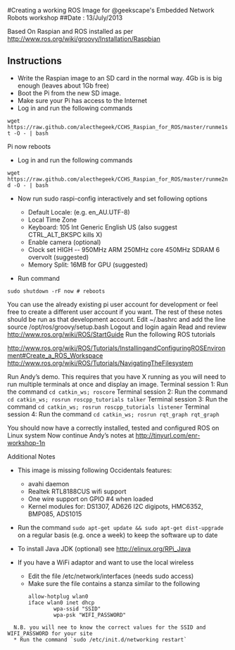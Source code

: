 #Creating a working ROS Image for @geekscape's Embedded Network Robots workshop
##Date : 13/July/2013

Based On Raspian and ROS installed as per http://www.ros.org/wiki/groovy/Installation/Raspbian
## Instructions

* Write  the Raspian image to an SD card in the normal way. 4Gb is is big enough (leaves about 1Gb free)
* Boot the Pi from the new SD image.
* Make sure your Pi has access to the Internet
* Log in and run the following commands

`wget https://raw.github.com/alecthegeek/CCHS_Raspian_for_ROS/master/runme1st -O - | bash`

Pi now reboots

* Log in and run the following commands

`wget https://raw.github.com/alecthegeek/CCHS_Raspian_for_ROS/master/runme2nd -O - | bash`

* Now run sudo raspi-config interactively and set following options

  * Default  Locale: (e.g. en_AU.UTF-8)
  * Local Time Zone
  * Keyboard: 105 Int Generic English US  (also suggest CTRL_ALT_BKSPC kills X)
  * Enable camera (optional)
  * Clock set HIGH -- 950MHz ARM 250MHz core 450MHz SDRAM 6 overvolt (suggested)
  * Memory Split:   16MB for GPU (suggested)

* Run command

`sudo shutdown -rF now # reboots`

You can use the already existing pi user account for development or feel free to create a different user account if you want. The rest of these notes should be run as that development account. 
Edit ~/.bashrc and add the line source /opt/ros/groovy/setup.bash
Logout and login again
Read and review http://www.ros.org/wiki/ROS/StartGuide
Run the following ROS tutorials

http://www.ros.org/wiki/ROS/Tutorials/InstallingandConfiguringROSEnvironment#Create_a_ROS_Workspace
http://www.ros.org/wiki/ROS/Tutorials/NavigatingTheFilesystem

Run Andy’s demo. This requires that you have X running as you will need to run multiple terminals at once and display an image.
Terminal session 1: Run the command `cd catkin_ws; roscore`
Terminal session 2: Run the command `cd catkin_ws; rosrun roscpp_tutorials talker`
Terminal session 3: Run the command `cd catkin_ws; rosrun roscpp_tutorials listener`
Terminal session 4: Run the command `cd catkin_ws; rosrun rqt_graph rqt_graph `

You should now have a correctly installed, tested and configured ROS on Linux system
Now continue Andy’s notes at http://tinyurl.com/enr-workshop-1n

Additional Notes

* This image is missing following Occidentals features:
  * avahi daemon
  * Realtek RTL8188CUS wifi support
  * One wire support on GPIO #4 when loaded
  * Kernel modules for: DS1307, AD626 I2C digipots, HMC6352, BMP085, ADS1015

* Run the command `sudo apt-get update && sudo apt-get dist-upgrade` on a regular basis
(e.g. once a week) to keep the software up to date
* To install Java JDK (optional) see http://elinux.org/RPi_Java
* If you have a WiFi adaptor and want to use the local wireless
  * Edit the file /etc/network/interfaces (needs sudo access)
  * Make sure the file contains a stanza similar to the following
    ```auto wlan0
    allow-hotplug wlan0
    iface wlan0 inet dhcp
            wpa-ssid "SSID"
            wpa-psk "WIFI_PASSWORD"
```
  N.B. you will nee to know the correct values for the SSID and WIFI_PASSWORD for your site
  * Run the command `sudo /etc/init.d/networking restart`

